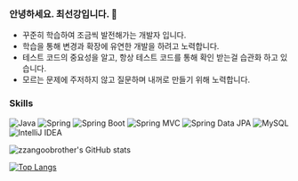 ### 안녕하세요. 최선강입니다. 👋

- 꾸준히 학습하여 조금씩 발전해가는 개발자 입니다.
- 학습을 통해 변경과 확장에 유연한 개발을 하려고 노력합니다.
- 테스트 코드의 중요성을 알고, 항상 테스트 코드를 통해 확인 받는걸 습관화 하고 있습니다.
- 모르는 문제에 주저하지 않고 질문하며 내꺼로 만들기 위해 노력합니다.

### Skills
![Java](https://img.shields.io/badge/-Java-007396?logo=java&logoColor=white)
![Spring](https://img.shields.io/badge/Spring-6DB33F.svg?&flat&logo=Spring&logoColor=white)
![Spring Boot](https://img.shields.io/badge/-Spring%20Boot-6DB33F?logo=spring%20boot&logoColor=white)
![Spring MVC](https://img.shields.io/badge/-Spring%20MVC-6DB33F)
![Spring Data JPA](https://img.shields.io/badge/-Spring%20Data%20JPA-6DB33F?)
![MySQL](https://img.shields.io/badge/-MySQL-4479A1?logo=mysql&logoColor=white)
![IntelliJ IDEA](https://img.shields.io/badge/-IntelliJ%20IDEA-FF0000?logo=intellij%20idea&logoColor=white)

![zzangoobrother's GitHub stats](https://github-readme-stats.vercel.app/api?username=zzangoobrother&show_icons=true&theme=radical)

[![Top Langs](https://github-readme-stats.vercel.app/api/top-langs/?username=zzangoobrother&layout=compact&theme=radical)](https://github.com/zzangoobrother/github-readme-stats)
